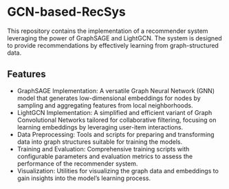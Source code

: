 # GCN-based-RecSys
This repository contains the implementation of a recommender system leveraging the power of GraphSAGE and LightGCN. The system is designed to provide recommendations by effectively learning from graph-structured data.
## Features
- GraphSAGE Implementation: A versatile Graph Neural Network (GNN) model that generates low-dimensional embeddings for nodes by sampling and aggregating features from local neighborhoods.
- LightGCN Implementation: A simplified and efficient variant of Graph Convolutional Networks tailored for collaborative filtering, focusing on learning embeddings by leveraging user-item interactions.
- Data Preprocessing: Tools and scripts for preparing and transforming data into graph structures suitable for training the models.
- Training and Evaluation: Comprehensive training scripts with configurable parameters and evaluation metrics to assess the performance of the recommender system.
- Visualization: Utilities for visualizing the graph data and embeddings to gain insights into the model’s learning process.
